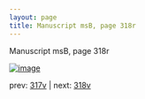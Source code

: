 ```yaml
---
layout: page
title: Manuscript msB, page 318r
---
```


Manuscript msB, page 318r

[![image](http://www.homermultitext.org/iipsrv?OBJ=IIP,1.0&FIF=/project/homer/pyramidal/deepzoom/hmt/vbbifolio/pending/vb_317v_318r.tif&WID=100&CVT=JPEG)](http://www.homermultitext.org/ict2/?urn=urn:cite2:hmt:vbbifolio.pending:vb_317v_318r)

prev:  [317v](../317v) | next:  [318v](../318v)

